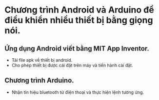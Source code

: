 # Chương trình Android và Arduino để điều khiển nhiều thiết bị bằng giọng nói.<br/>

## Ứng dụng Android viết bằng MIT App Inventor.<br/>
- Tải file apk về thiết bị android.<br/>
- Cho phép thiết bị được cái đặt trên máy và tiến hành cài đặt.<br/>

## Chương trình Arduino.<br/>
- Nhận tín hiệu bluetooth từ điện thoại và thực hiện lệnh tương ứng.<br/>
